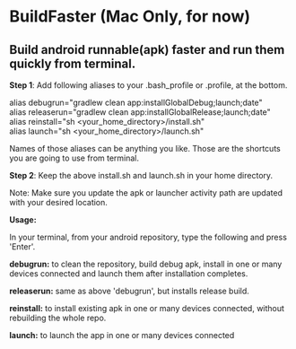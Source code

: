 # BuildFaster (Mac Only, for now)
## Build android runnable(apk) faster and run them quickly from terminal.

<b>Step 1</b>: Add following aliases to your .bash_profile or .profile, at the bottom.


alias debugrun="gradlew clean app:installGlobalDebug;launch;date" 
\
alias releaserun="gradlew clean app:installGlobalRelease;launch;date"
\
alias reinstall="sh <your_home_directory>/install.sh" 
\
alias launch="sh <your_home_directory>/launch.sh"

Names of those aliases can be anything you like. Those are the shortcuts you are going to use from terminal.

<b>Step 2</b>: Keep the above install.sh and launch.sh in your home directory.

Note: Make sure you update the apk or launcher activity path are updated with your desired location.


**Usage:**

In your terminal, from your android repository, type the following and press 'Enter'.

**debugrun:** to clean the repository, build debug apk, install in one or many devices connected and launch them after installation completes.


**releaserun:** same as above 'debugrun', but installs release build.


**reinstall:** to install existing apk in one or many devices connected, without rebuilding the whole repo.


**launch:** to launch the app in one or many devices connected
